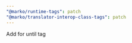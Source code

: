 ```yaml
---
"@marko/runtime-tags": patch
"@marko/translator-interop-class-tags": patch
---
```


Add for until tag
